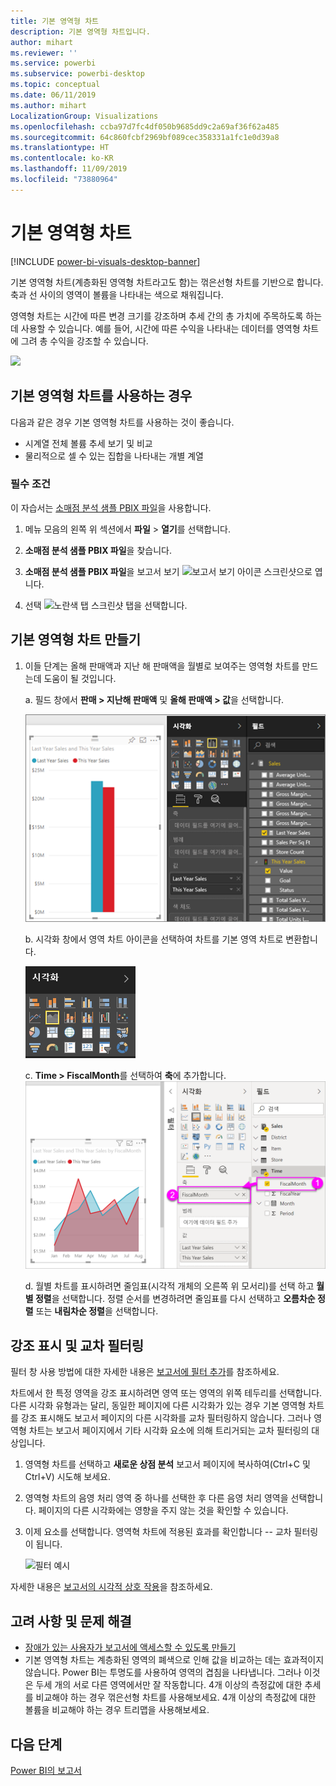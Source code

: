 ```yaml
---
title: 기본 영역형 차트
description: 기본 영역형 차트입니다.
author: mihart
ms.reviewer: ''
ms.service: powerbi
ms.subservice: powerbi-desktop
ms.topic: conceptual
ms.date: 06/11/2019
ms.author: mihart
LocalizationGroup: Visualizations
ms.openlocfilehash: ccba97d7fc4df050b9685dd9c2a69af36f62a485
ms.sourcegitcommit: 64c860fcbf2969bf089cec358331a1fc1e0d39a8
ms.translationtype: HT
ms.contentlocale: ko-KR
ms.lasthandoff: 11/09/2019
ms.locfileid: "73880964"
---
```

# <a name="basic-area-chart"></a>기본 영역형 차트

[!INCLUDE [power-bi-visuals-desktop-banner](../includes/power-bi-visuals-desktop-banner.md)]

기본 영역형 차트(계층화된 영역형 차트라고도 함)는 꺾은선형 차트를 기반으로 합니다. 축과 선 사이의 영역이 볼륨을 나타내는 색으로 채워집니다. 

영역형 차트는 시간에 따른 변경 크기를 강조하며 추세 간의 총 가치에 주목하도록 하는 데 사용할 수 있습니다. 예를 들어, 시간에 따른 수익을 나타내는 데이터를 영역형 차트에 그려 총 수익을 강조할 수 있습니다.

![](media/power-bi-visualization-basic-area-chart/power-bi-chart-example.png)

## <a name="when-to-use-a-basic-area-chart"></a>기본 영역형 차트를 사용하는 경우
다음과 같은 경우 기본 영역형 차트를 사용하는 것이 좋습니다.

* 시계열 전체 볼륨 추세 보기 및 비교 
* 물리적으로 셀 수 있는 집합을 나타내는 개별 계열

### <a name="prerequisites"></a>필수 조건
이 자습서는 [소매점 분석 샘플 PBIX 파일](https://download.microsoft.com/download/9/6/D/96DDC2FF-2568-491D-AAFA-AFDD6F763AE3/Retail%20Analysis%20Sample%20PBIX.pbix)을 사용합니다.

1. 메뉴 모음의 왼쪽 위 섹션에서 **파일** > **열기**를 선택합니다.
   
2. **소매점 분석 샘플 PBIX 파일**을 찾습니다.

1. **소매점 분석 샘플 PBIX 파일**을 보고서 보기 ![보고서 보기 아이콘 스크린샷](media/power-bi-visualization-kpi/power-bi-report-view.png)으로 엽니다.

1. 선택 ![노란색 탭 스크린샷](media/power-bi-visualization-kpi/power-bi-yellow-tab.png) 탭을 선택합니다.


## <a name="create-a-basic-area-chart"></a>기본 영역형 차트 만들기
 

1. 이들 단계는 올해 판매액과 지난 해 판매액을 월별로 보여주는 영역형 차트를 만드는데 도움이 될 것입니다.
   
   a. 필드 창에서 **판매 \> 지난해 판매액** 및 **올해 판매액 > 값**을 선택합니다.

   ![영역형 차트 데이터 값](media/power-bi-visualization-basic-area-chart/power-bi-bar-chart.png)

   b.  시각화 창에서 영역 차트 아이콘을 선택하여 차트를 기본 영역 차트로 변환합니다.

   ![영역형 차트 아이콘](media/power-bi-visualization-basic-area-chart/convertchart.png)
   
   c.  **Time \> FiscalMonth**를 선택하여 **축**에 추가합니다.   
   ![영역형 차트 축 값](media/power-bi-visualization-basic-area-chart/powerbi-area-chartnew.png)
   
   d.  월별 차트를 표시하려면 줄임표(시각적 개체의 오른쪽 위 모서리)를 선택 하고 **월별 정렬**을 선택합니다. 정렬 순서를 변경하려면 줄임표를 다시 선택하고 **오름차순 정렬** 또는 **내림차순 정렬**을 선택합니다.

## <a name="highlighting-and-cross-filtering"></a>강조 표시 및 교차 필터링
필터 창 사용 방법에 대한 자세한 내용은 [보고서에 필터 추가](../power-bi-report-add-filter.md)를 참조하세요.

차트에서 한 특정 영역을 강조 표시하려면 영역 또는 영역의 위쪽 테두리를 선택합니다.  다른 시각화 유형과는 달리, 동일한 페이지에 다른 시각화가 있는 경우 기본 영역형 차트를 강조 표시해도 보고서 페이지의 다른 시각화를 교차 필터링하지 않습니다. 그러나 영역형 차트는 보고서 페이지에서 기타 시각화 요소에 의해 트리거되는 교차 필터링의 대상입니다. 

1. 영역형 차트를 선택하고 **새로운 상점 분석** 보고서 페이지에 복사하여(Ctrl+C 및 Ctrl+V) 시도해 보세요.
2. 영역형 차트의 음영 처리 영역 중 하나를 선택한 후 다른 음영 처리 영역을 선택합니다. 페이지의 다른 시각화에는 영향을 주지 않는 것을 확인할 수 있습니다.
1. 이제 요소를 선택합니다. 영역혁 차트에 적용된 효과를 확인합니다 -- 교차 필터링이 됩니다.

    ![필터 예시](media/power-bi-visualization-basic-area-chart/power-bi-area-chart-filters.gif) 

자세한 내용은 [보고서의 시각적 상호 작용](../service-reports-visual-interactions.md)을 참조하세요.


## <a name="considerations-and-troubleshooting"></a>고려 사항 및 문제 해결   
* [장애가 있는 사용자가 보고서에 액세스할 수 있도록 만들기](../desktop-accessibility.md)
* 기본 영역형 차트는 계층화된 영역의 폐색으로 인해 값을 비교하는 데는 효과적이지 않습니다. Power BI는 투명도를 사용하여 영역의 겹침을 나타냅니다. 그러나 이것은 두세 개의 서로 다른 영역에서만 잘 작동합니다. 4개 이상의 측정값에 대한 추세를 비교해야 하는 경우 꺾은선형 차트를 사용해보세요. 4개 이상의 측정값에 대한 볼륨을 비교해야 하는 경우 트리맵을 사용해보세요.

## <a name="next-step"></a>다음 단계
[Power BI의 보고서](power-bi-visualization-card.md)  

